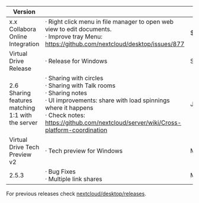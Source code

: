 | Version       |               | Plan          |
| ------------- | ------------- | ------------- | 
| x.x  Collabora Online Integration | · Right click menu in file manager to open web view to edit documents.<br>· Improve tray Menu: https://github.com/nextcloud/desktop/issues/877 | $month/2019 |
| Virtual Drive Release | · Release for Windows | September/2019 |
| 2.6 Sharing features matching 1:1 with the server |  · Sharing with circles<br>· Sharing with Talk rooms<br>· Sharing notes<br>· UI improvements: share with load spinnings where it happens<br>· Check notes: https://github.com/nextcloud/server/wiki/Cross-platform-coordination | June/2019 |
| Virtual Drive Tech Preview v2 | · Tech preview for Windows  | May/2019 |
| 2.5.3 | · Bug Fixes<br>· Multiple link shares | May/2019 |

For previous releases check [nextcloud/desktop/releases](https://github.com/nextcloud/desktop/releases).

